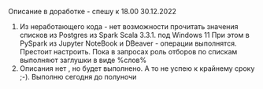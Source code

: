 Описание в доработке - спешу к 18.00 30.12.2022
1. Из неработающего кода - нет возможности прочитать значения списков из Postgres из Spark Scala 3.3.1. под Windows 11 
   При этом в PySpark из Jupyter NoteBook и DBeaver - операции выполнятся. Престоит наcтроить. Пока в запросах роль отборов
   по спискам выполняют заглушки в виде %слов%
2. Описания нет , но будет выполнено. А то не успею к крайнему сроку ;-). Выполню сегодня до полуночи   